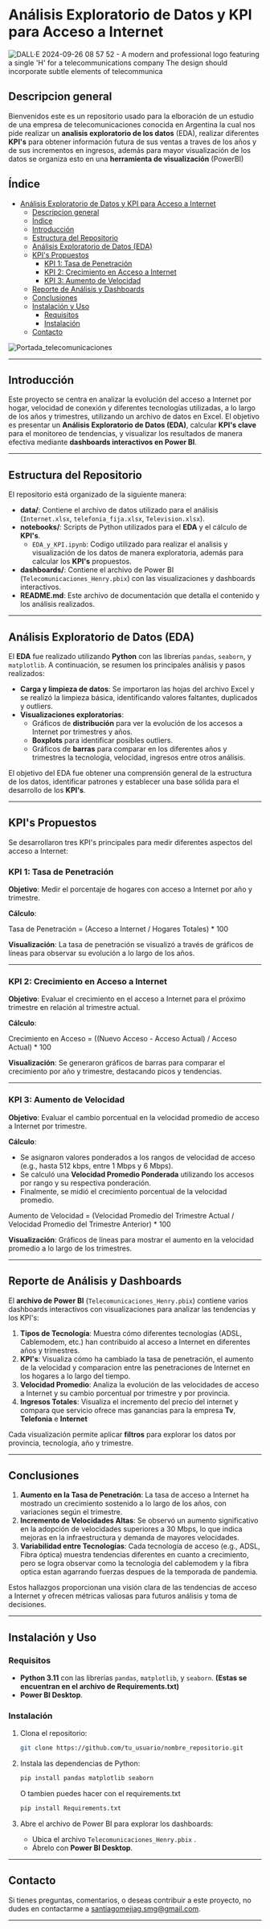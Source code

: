 # Análisis Exploratorio de Datos y KPI para Acceso a Internet 
 ![DALL·E 2024-09-26 08 57 52 - A modern and professional logo featuring a single 'H' for a telecommunications company  The design should incorporate subtle elements of telecommunica](https://github.com/user-attachments/assets/0679cc80-7069-48e1-988d-cb5fa920709b)

## Descripcion general
Bienvenidos este es un repositorio usado para la elboración de un estudio de una empresa de telecomunicaciones conocida en Argentina la cual nos pide realizar un **analisis exploratorio de los datos** (EDA), realizar diferentes **KPI's** para obtener información futura de sus ventas a traves de los años y de sus incrementos en ingresos, además para mayor visualización de los datos se organiza esto en una **herramienta de visualización** (PowerBI)

## Índice

- [Análisis Exploratorio de Datos y KPI para Acceso a Internet](#análisis-exploratorio-de-datos-y-kpi-para-acceso-a-internet)
  - [Descripcion general](#descripcion-general)
  - [Índice](#índice)
  - [Introducción](#introducción)
  - [Estructura del Repositorio](#estructura-del-repositorio)
  - [Análisis Exploratorio de Datos (EDA)](#análisis-exploratorio-de-datos-eda)
  - [KPI's Propuestos](#kpis-propuestos)
    - [KPI 1: Tasa de Penetración](#kpi-1-tasa-de-penetración)
    - [KPI 2: Crecimiento en Acceso a Internet](#kpi-2-crecimiento-en-acceso-a-internet)
    - [KPI 3: Aumento de Velocidad](#kpi-3-aumento-de-velocidad)
  - [Reporte de Análisis y Dashboards](#reporte-de-análisis-y-dashboards)
  - [Conclusiones](#conclusiones)
  - [Instalación y Uso](#instalación-y-uso)
    - [Requisitos](#requisitos)
    - [Instalación](#instalación)
  - [Contacto](#contacto)

![Portada_telecomunicaciones](https://github.com/user-attachments/assets/8ce6ce85-a27e-4685-86c3-2ba6911ae1c8)

---

## Introducción 

Este proyecto se centra en analizar la evolución del acceso a Internet por hogar, velocidad de conexión y diferentes tecnologías utilizadas, a lo largo de los años y trimestres, utilizando un archivo de datos en Excel. El objetivo es presentar un **Análisis Exploratorio de Datos (EDA)**, calcular **KPI's clave** para el monitoreo de tendencias, y visualizar los resultados de manera efectiva mediante **dashboards interactivos en Power BI**.

---

## Estructura del Repositorio

El repositorio está organizado de la siguiente manera:

- **data/**: Contiene el archivo de datos utilizado para el análisis (`Internet.xlsx`, `telefonia_fija.xlsx`, `Television.xlsx`).
- **notebooks/**: Scripts de Python utilizados para el **EDA** y el cálculo de **KPI's**.
    - `EDA_y_KPI.ipynb`: Codigo utilizado para realizar el analisis y visualización de los datos de manera exploratoria, además para calcular los **KPI's** propuestos.
- **dashboards/**: Contiene el archivo de Power BI (`Telecomunicaciones_Henry.pbix`) con las visualizaciones y dashboards interactivos.
- **README.md**: Este archivo de documentación que detalla el contenido y los análisis realizados.

---

## Análisis Exploratorio de Datos (EDA)

El **EDA** fue realizado utilizando **Python** con las librerías `pandas`, `seaborn`, y `matplotlib`. A continuación, se resumen los principales análisis y pasos realizados:

- **Carga y limpieza de datos**: Se importaron las hojas del archivo Excel y se realizó la limpieza básica, identificando valores faltantes, duplicados y outliers.
- **Visualizaciones exploratorias**:
    - Gráficos de **distribución** para ver la evolución de los accesos a Internet por trimestres y años.
    - **Boxplots** para identificar posibles outliers.
    - Gráficos de **barras** para comparar en los diferentes años y trimestres la tecnologia, velocidad, ingresos entre otros análisis.

El objetivo del EDA fue obtener una comprensión general de la estructura de los datos, identificar patrones y establecer una base sólida para el desarrollo de los **KPI's**.

---

## KPI's Propuestos

Se desarrollaron tres KPI's principales para medir diferentes aspectos del acceso a Internet:

### KPI 1: Tasa de Penetración
**Objetivo**: Medir el porcentaje de hogares con acceso a Internet por año y trimestre.

**Cálculo**:

Tasa de Penetración = (Acceso a Internet / Hogares Totales) * 100

**Visualización**: La tasa de penetración se visualizó a través de gráficos de líneas para observar su evolución a lo largo de los años.

---

### KPI 2: Crecimiento en Acceso a Internet
**Objetivo**: Evaluar el crecimiento en el acceso a Internet para el próximo trimestre en relación al trimestre actual.

**Cálculo**:

Crecimiento en Acceso = ((Nuevo Acceso - Acceso Actual) / Acceso Actual) * 100

**Visualización**: Se generaron gráficos de barras para comparar el crecimiento por año y trimestre, destacando picos y tendencias.

---


### KPI 3: Aumento de Velocidad
**Objetivo**: Evaluar el cambio porcentual en la velocidad promedio de acceso a Internet por trimestre.

**Cálculo**:
- Se asignaron valores ponderados a los rangos de velocidad de acceso (e.g., hasta 512 kbps, entre 1 Mbps y 6 Mbps).
- Se calculó una **Velocidad Promedio Ponderada** utilizando los accesos por rango y su respectiva ponderación.
- Finalmente, se midió el crecimiento porcentual de la velocidad promedio.

Aumento de Velocidad = (Velocidad Promedio del Trimestre Actual / Velocidad Promedio del Trimestre Anterior) * 100

**Visualización**: Gráficos de líneas para mostrar el aumento en la velocidad promedio a lo largo de los trimestres.

---

## Reporte de Análisis y Dashboards

El **archivo de Power BI** (`Telecomunicaciones_Henry.pbix`) contiene varios dashboards interactivos con visualizaciones para analizar las tendencias y los KPI's:

1. **Tipos de Tecnología**: Muestra cómo diferentes tecnologías (ADSL, Cablemodem, etc.) han contribuido al acceso a Internet en diferentes años y trimestres.
2. **KPI's**: Visualiza cómo ha cambiado la tasa de penetración, el aumento de la velocidad y comparacion entre las penetraciones de Internet en los hogares a lo largo del tiempo.
3. **Velocidad Promedio**: Analiza la evolución de las velocidades de acceso a Internet y su cambio porcentual por trimestre y por provincia.
4. **Ingresos Totales**: Visualiza el incremento del precio del internet y compara que servicio ofrece mas ganancias para la empresa **Tv**, **Telefonia** e **Internet**

Cada visualización permite aplicar **filtros** para explorar los datos por provincia, tecnología, año y trimestre.

---

## Conclusiones

1. **Aumento en la Tasa de Penetración**: La tasa de acceso a Internet ha mostrado un crecimiento sostenido a lo largo de los años, con variaciones según el trimestre.
2. **Incremento de Velocidades Altas**: Se observó un aumento significativo en la adopción de velocidades superiores a 30 Mbps, lo que indica mejoras en la infraestructura y demanda de mayores velocidades.
3. **Variabilidad entre Tecnologías**: Cada tecnología de acceso (e.g., ADSL, Fibra óptica) muestra tendencias diferentes en cuanto a crecimiento, pero se logra observar como la tecnologia del cablemodem y la fibra optica estan agarrando fuerzas despues de la temporada de pandemia.

Estos hallazgos proporcionan una visión clara de las tendencias de acceso a Internet y ofrecen métricas valiosas para futuros análisis y toma de decisiones.

---

## Instalación y Uso

### Requisitos
- **Python 3.11** con las librerías `pandas`, `matplotlib`, y `seaborn`. **(Estas se encuentran en el archivo de Requirements.txt)**
- **Power BI Desktop**.

### Instalación
1. Clona el repositorio:
    ```bash
    git clone https://github.com/tu_usuario/nombre_repositorio.git
    ```

2. Instala las dependencias de Python:
    ```bash
    pip install pandas matplotlib seaborn
    ```
    O tambien puedes hacer con el requirements.txt
    ```bash
    pip install Requirements.txt
    ```

3. Abre el archivo de Power BI para explorar los dashboards:
    - Ubica el archivo `Telecomunicaciones_Henry.pbix` .
    - Ábrelo con **Power BI Desktop**.

---

## Contacto

Si tienes preguntas, comentarios, o deseas contribuir a este proyecto, no dudes en contactarme a [santiagomejiag.smg@gmail.com](mailto:santiagomejiag.smg@gmail.com).

---
